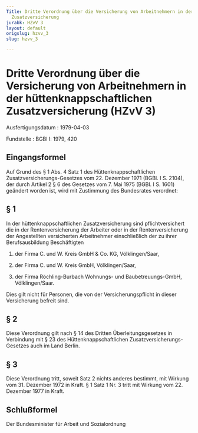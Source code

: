 ```yaml
---
Title: Dritte Verordnung über die Versicherung von Arbeitnehmern in der hüttenknappschaftlichen
  Zusatzversicherung
jurabk: HZvV 3
layout: default
origslug: hzvv_3
slug: hzvv_3

---
```


# Dritte Verordnung über die Versicherung von Arbeitnehmern in der hüttenknappschaftlichen Zusatzversicherung (HZvV 3)

Ausfertigungsdatum
:   1979-04-03

Fundstelle
:   BGBl I: 1979, 420

## Eingangsformel

Auf Grund des § 1 Abs. 4 Satz 1 des Hüttenknappschaftlichen
Zusatzversicherungs-Gesetzes vom 22. Dezember 1971 (BGBl. I S. 2104),
der durch Artikel 2 § 6 des Gesetzes vom 7. Mai 1975 (BGBl. I S. 1601)
geändert worden ist, wird mit Zustimmung des Bundesrates verordnet:

## § 1

In der hüttenknappschaftlichen Zusatzversicherung sind
pflichtversichert die in der Rentenversicherung der Arbeiter oder in
der Rentenversicherung der Angestellten versicherten Arbeitnehmer
einschließlich der zu ihrer Berufsausbildung Beschäftigten

1.  der Firma C. und W. Kreis GmbH & Co. KG, Völklingen/Saar,


2.  der Firma C. und W. Kreis GmbH, Völklingen/Saar,


3.  der Firma Röchling-Burbach Wohnungs- und Baubetreuungs-GmbH,
    Völklingen/Saar.



Dies gilt nicht für Personen, die von der Versicherungspflicht in
dieser Versicherung befreit sind.

## § 2

Diese Verordnung gilt nach § 14 des Dritten Überleitungsgesetzes in
Verbindung mit § 23 des Hüttenknappschaftlichen Zusatzversicherungs-
Gesetzes auch im Land Berlin.

## § 3

Diese Verordnung tritt, soweit Satz 2 nichts anderes bestimmt, mit
Wirkung vom 31. Dezember 1972 in Kraft. § 1 Satz 1 Nr. 3 tritt mit
Wirkung vom 22. Dezember 1977 in Kraft.

## Schlußformel

Der Bundesminister für Arbeit und Sozialordnung

